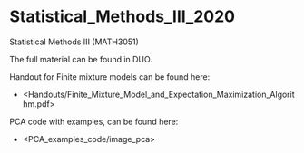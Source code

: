 # Statistical_Methods_III_2020
Statistical Methods III (MATH3051)

The full material can be found in DUO. 


Handout for Finite mixture models can be found here:  

+ <Handouts/Finite_Mixture_Model_and_Expectation_Maximization_Algorithm.pdf>  

PCA code with examples, can be found here:  

+ <PCA_examples_code/image_pca>  

